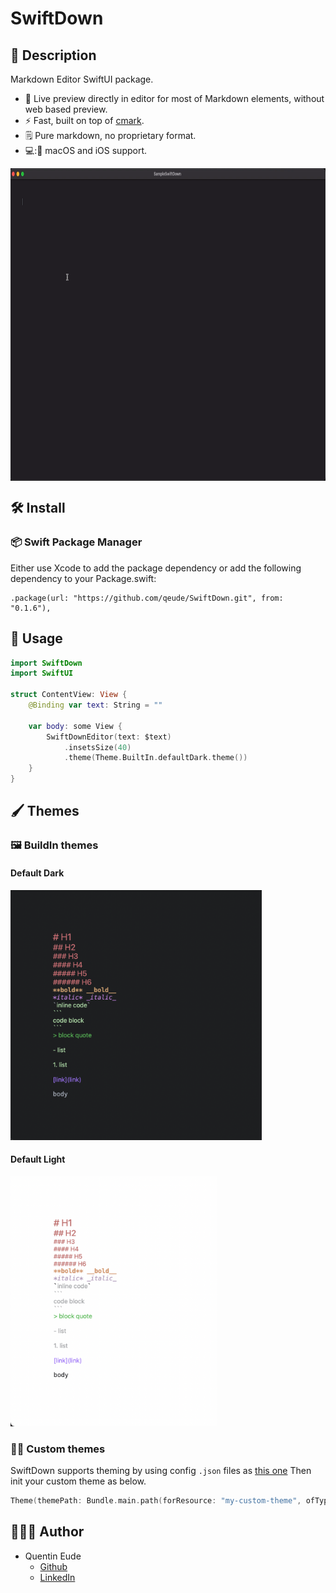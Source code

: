 # SwiftDown

## 📖 Description
Markdown Editor SwiftUI package.

- 🎉 Live preview directly in editor for most of Markdown elements, without web based preview.
- ⚡️ Fast, built on top of [cmark](https://github.com/commonmark/cmark).
- 🗒 Pure markdown, no proprietary format.
- 💻:📱 macOS and iOS support.

<div align=center><img src="resources/demo.gif" align=center height="500"></div>

## 🛠️ Install
### 📦 Swift Package Manager

Either use Xcode to add the package dependency or add the following dependency to your Package.swift:
```
.package(url: "https://github.com/qeude/SwiftDown.git", from: "0.1.6"),
```

## 🔧 Usage
```swift
import SwiftDown
import SwiftUI

struct ContentView: View {
    @Binding var text: String = ""

    var body: some View {
        SwiftDownEditor(text: $text)
            .insetsSize(40)
            .theme(Theme.BuiltIn.defaultDark.theme())
    }
}
```
## 🖌️ Themes

### 🖼 BuildIn themes
#### Default Dark
<img src="resources/default-dark-theme.png" height="400">

#### Default Light
<img src="resources/default-light-theme.png" height="400">

### 🧑‍🎨 Custom themes
SwiftDown supports theming by using config `.json` files as [this one](./Sources/SwiftDown/Resources/Themes/default-dark.json)
Then init your custom theme as below.
```swift
Theme(themePath: Bundle.main.path(forResource: "my-custom-theme", ofType: "json"))
```

## 👨🏻‍💻 Author
* Quentin Eude
    * [Github](https://github.com/qeude)
    * [LinkedIn](https://www.linkedin.com/in/quentineude/)
